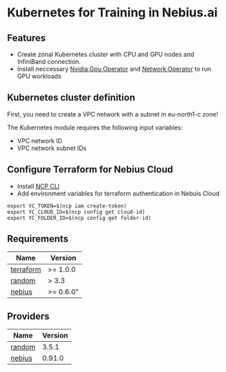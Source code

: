 # Kubernetes for Training in Nebius.ai

## Features

- Create zonal Kubernetes cluster with CPU and GPU nodes and InfiniBand connection.
- Install neccessary [Nvidia Gpu Operator](https://github.com/NVIDIA/gpu-operator) and [Network Operator](https://docs.nvidia.com/networking/display/cokan10/network+operator) to run GPU workloads



## Kubernetes cluster definition

First, you need to create a VPC network with a subnet in eu-north1-c zone!

The Kubernetes module requires the following input variables:
 - VPC network ID
 - VPC network subnet IDs

## Configure Terraform for Nebius Cloud

- Install [NCP CLI](https://nebius.ai/docs/cli/quickstart)
- Add environment variables for terraform authentication in Nebuis Cloud

```
export YC_TOKEN=$(ncp iam create-token)
export YC_CLOUD_ID=$(ncp config get cloud-id)
export YC_FOLDER_ID=$(ncp config get folder-id)
```


<!-- BEGINNING OF PRE-COMMIT-TERRAFORM DOCS HOOK -->
## Requirements

| Name | Version |
|------|---------|
| <a name="requirement_terraform"></a> [terraform](#requirement\_terraform) | >= 1.0.0 |
| <a name="requirement_random"></a> [random](#requirement\_random) | > 3.3 |
| <a name="requirement_nebius"></a> [nebius](#requirement\_nebius) | >= 0.6.0" |

## Providers

| Name | Version |
|------|---------|
| <a name="provider_random"></a> [random](#provider\_random) | 3.5.1 |
| <a name="provider_nebius"></a> [nebius](#provider\_nebius) | 0.91.0 |
